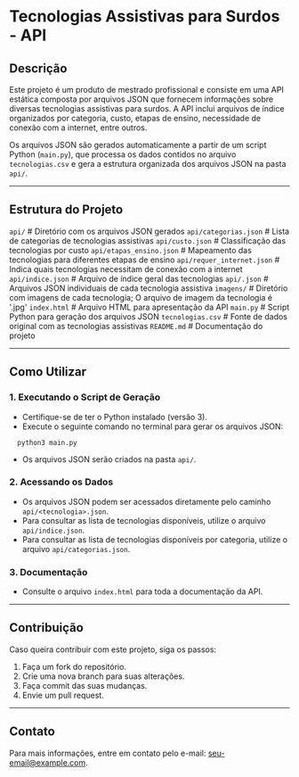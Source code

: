 # Tecnologias Assistivas para Surdos - API

## Descrição

Este projeto é um produto de mestrado profissional e consiste em uma API estática composta por arquivos JSON que fornecem informações sobre diversas tecnologias assistivas para surdos. A API inclui arquivos de índice organizados por categoria, custo, etapas de ensino, necessidade de conexão com a internet, entre outros.

Os arquivos JSON são gerados automaticamente a partir de um script Python (`main.py`), que processa os dados contidos no arquivo `tecnologias.csv` e gera a estrutura organizada dos arquivos JSON na pasta `api/`.

---

## Estrutura do Projeto
`api/` # Diretório com os arquivos JSON gerados
`api/categorias.json` # Lista de categorias de tecnologias assistivas
`api/custo.json` # Classificação das tecnologias por custo
`api/etapas_ensino.json` # Mapeamento das tecnologias para diferentes etapas de ensino
`api/requer_internet.json` # Indica quais tecnologias necessitam de conexão com a internet
`api/indice.json` # Arquivo de índice geral das tecnologias
`api/.json` # Arquivos JSON individuais de cada tecnologia assistiva
`imagens/` # Diretório com imagens de cada tecnologia; O arquivo de imagem da tecnologia é '<slug>.jpg'
`index.html` # Arquivo HTML para apresentação da API
`main.py` # Script Python para geração dos arquivos JSON
`tecnologias.csv` # Fonte de dados original com as tecnologias assistivas
`README.md` # Documentação do projeto

---

## Como Utilizar

### 1. Executando o Script de Geração
- Certifique-se de ter o Python instalado (versão 3).
- Execute o seguinte comando no terminal para gerar os arquivos JSON:
```
  python3 main.py
```
-  Os arquivos JSON serão criados na pasta `api/`.
  
### 2. Acessando os Dados
-   Os arquivos JSON podem ser acessados diretamente pelo caminho `api/<tecnologia>.json`.
-   Para consultar as lista de tecnologias disponíveis, utilize o arquivo `api/indice.json`.
-   Para consultar as lista de tecnologias disponíveis por categoria, utilize o arquivo `api/categorias.json`.

### 3. Documentação
-   Consulte o arquivo `index.html` para toda a documentação da API.

---

## Contribuição
Caso queira contribuir com este projeto, siga os passos:
1.  Faça um fork do repositório.
2.  Crie uma nova branch para suas alterações.
3.  Faça commit das suas mudanças.
4.  Envie um pull request.

---

## Contato
Para mais informações, entre em contato pelo e-mail: [seu-email@example.com](mailto:seu-email@example.com).
